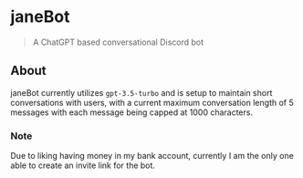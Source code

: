 # janeBot

> A ChatGPT based conversational Discord bot

## About

janeBot currently utilizes `gpt-3.5-turbo` and is setup to maintain
short conversations with users, with a current maximum conversation
length of 5 messages with each message being capped at 1000 characters.

### Note

Due to liking having money in my bank account, currently I am the only one able to create an invite
link for the bot.
